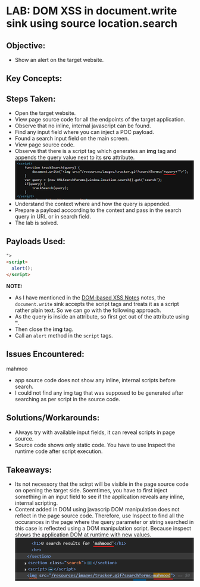 # LAB: DOM XSS in document.write sink using source location.search

## Objective:

- Show an alert on the target website.

## Key Concepts:

## Steps Taken:

- Open the target website.
- View page source code for all the endpoints of the target application.
- Observe that no inline, internal javascript can be found.
- Find any input field where you can inject a POC payload.
- Found a search input field on the main screen.
- View page source code.
- Observe that there is a script tag which generates an **img** tag and appends
  the query value next to its **src** attribute.
  ![](./Images/Search%20script.png)
- Understand the context where and how the query is appended.
- Prepare a payload acccording to the context and pass in the search query in
  URL or in search field.
- The lab is solved.

## Payloads Used:

```html
">
<script>
  alert();
</script>
```

**NOTE:**

- As I have mentioned in the
  [DOM-based XSS Notes](./../00%20-%20Notes/DOM-based%20XSS.md) notes, the
  `document.write` sink accepts the script tags and treats it as a script rather
  plain text. So we can go with the following approach.
- As the query is inside an attribute, so first get out of the attribute using
  **"**.
- Then close the **img** tag.
- Call an `alert` method in the `script` tags.

## Issues Encountered:

mahmoo

- app source code does not show any inline, internal scripts before search.
- I could not find any img tag that was supposed to be generated after searching
  as per script in the source code.

## Solutions/Workarounds:

- Always try with available input fields, it can reveal scripts in page source.
- Source code shows only static code. You have to use Inspect the runtime code
  after script execution.

## Takeaways:

- Its not necessory that the scirpt will be visible in the page source code on
  opening the target side. Soemtimes, you have to first inject something in an
  input field to see if the application reveals any inline, internal scripting.
- Content added in DOM using javascrip DOM manipulation does not reflect in the
  page source code. Therefore, use Inspect to find all the occurances in the
  page where the query parameter or string searched in this case is reflected
  using a DOM manipulation script. Because inspect shows the application DOM at
  runtime with new values.
  ![Dom manipulation results in inspect tab](./Images/Dom%20manipulation%20results%20in%20inspect%20tab.png)
